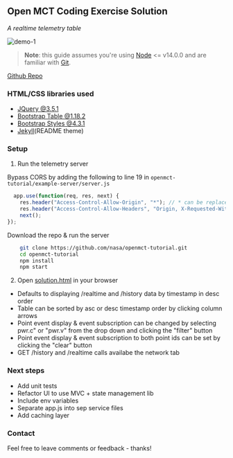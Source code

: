 ## Open MCT Coding Exercise Solution

*A realtime telemetry table*

![demo-1](./images/openmct-filter.gif)

> **Note**: this guide assumes you're using [Node](https://nodejs.org/) <= v14.0.0 and are familiar with [Git](https://git-scm.com/).

[Github Repo](https://github.com/laurynporte/laurynporte.github.io)

### HTML/CSS libraries used

 - [JQuery @3.5.1](https://jquery.com/)
 - [Bootstrap Table @1.18.2](https://bootstrap-table.com/)
 - [Bootstrap Styles @4.3.1](https://getbootstrap.com/docs/3.4/css/)
 - [Jekyll](https://jekyllrb.com/docs/)(README theme)


### Setup

1. Run the telemetry server 

Bypass CORS by adding the following to line 19 in `openmct-tutorial/example-server/server.js`

```js
  app.use(function(req, res, next) { 
	res.header("Access-Control-Allow-Origin", "*"); // * can be replaced by whatever server url is hosting your app
	res.header("Access-Control-Allow-Headers", "Origin, X-Requested-With, Content-Type, Accept"); 
	next(); 
}); 
```

Download the repo & run the server

```bash
	git clone https://github.com/nasa/openmct-tutorial.git 
	cd openmct-tutorial 
	npm install 
	npm start 
```

2. Open [solution.html](https://github.com/laurynporte/laurynporte.github.io/blob/main/solution.html) in your browser

 - Defaults to displaying /realtime and /history data by timestamp in desc order 
 - Table can be sorted by asc or desc timestamp order by clicking column arrows
 - Point event display & event subscription can be changed by selecting pwr.c" or "pwr.v" from the drop down and clicking the "filter" button
 - Point event display & event subscription to both point ids can be set by clicking the "clear" button
 - GET /history and /realtime calls availabe the network tab


### Next steps

 - Add unit tests
 - Refactor UI to use MVC + state management lib 
 - Include env variables 
 - Separate app.js into sep service files
 - Add caching layer

### Contact

Feel free to leave comments or feedback - thanks!


